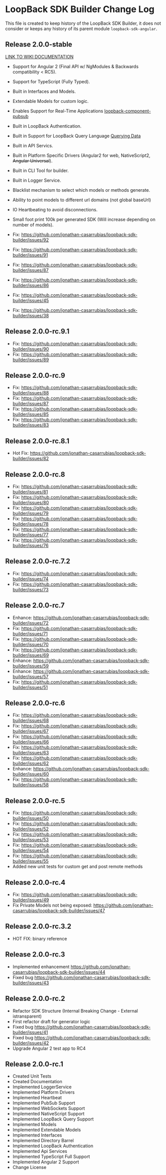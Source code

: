# LoopBack SDK Builder Change Log

This file is created to keep history of the LoopBack SDK Builder, it does not consider or keeps any history of its parent module `loopback-sdk-angular`.

## Release 2.0.0-stable


[LINK TO WIKI DOCUMENTATION](https://github.com/mean-expert-official/loopback-sdk-builder/wiki)

- Support for Angular 2 (Final API w/ NgModules & Backwards compatibility < RC5).
- Support for TypeScript (Fully Typed).
- Built in Interfaces and Models.
- Extendable Models for custom logic.
- Enables Support for Real-Time Applications [loopback-component-pubsub](https://www.npmjs.com/package/loopback-component-pubsub)
- Built in LoopBack Authentication.
- Built in Support for LoopBack Query Language [Querying Data](https://docs.strongloop.com/display/public/LB/Querying+data)
- Built in API Servics.
- Built in Platform Specific Drivers (Angular2 for web, NativeScript2, ~~Angular Universal~~).
- Built in CLI Tool for builder.
- Built in Logger Service.
- Blacklist mechanism to select which models or methods generate.
- Ability to point models to different url domains (not global baseUrl)
- IO Heartbeating to avoid disconnections.
- Small foot print 100k per generated SDK (Will increase depending on number of models).

- Fix: https://github.com/jonathan-casarrubias/loopback-sdk-builder/issues/92
- Fix: https://github.com/jonathan-casarrubias/loopback-sdk-builder/issues/91
- Fix: https://github.com/jonathan-casarrubias/loopback-sdk-builder/issues/87
- Fix: https://github.com/jonathan-casarrubias/loopback-sdk-builder/issues/86
- Fix: https://github.com/jonathan-casarrubias/loopback-sdk-builder/issues/45
- Fix: https://github.com/jonathan-casarrubias/loopback-sdk-builder/issues/38


## Release 2.0.0-rc.9.1

- Fix: https://github.com/jonathan-casarrubias/loopback-sdk-builder/issues/90
- Fix: https://github.com/jonathan-casarrubias/loopback-sdk-builder/issues/89

## Release 2.0.0-rc.9

- Fix: https://github.com/jonathan-casarrubias/loopback-sdk-builder/issues/88
- Fix: https://github.com/jonathan-casarrubias/loopback-sdk-builder/issues/87
- Fix: https://github.com/jonathan-casarrubias/loopback-sdk-builder/issues/85
- Fix: https://github.com/jonathan-casarrubias/loopback-sdk-builder/issues/83

## Release 2.0.0-rc.8.1

- Hot Fix: https://github.com/jonathan-casarrubias/loopback-sdk-builder/issues/82

## Release 2.0.0-rc.8

- Fix: https://github.com/jonathan-casarrubias/loopback-sdk-builder/issues/81
- Fix: https://github.com/jonathan-casarrubias/loopback-sdk-builder/issues/80
- Fix: https://github.com/jonathan-casarrubias/loopback-sdk-builder/issues/79
- Fix: https://github.com/jonathan-casarrubias/loopback-sdk-builder/issues/78
- Fix: https://github.com/jonathan-casarrubias/loopback-sdk-builder/issues/77
- Fix: https://github.com/jonathan-casarrubias/loopback-sdk-builder/issues/76

## Release 2.0.0-rc.7.2

- Fix: https://github.com/jonathan-casarrubias/loopback-sdk-builder/issues/74
- Fix: https://github.com/jonathan-casarrubias/loopback-sdk-builder/issues/73

## Release 2.0.0-rc.7

- Enhance: https://github.com/jonathan-casarrubias/loopback-sdk-builder/issues/72
- Fix: https://github.com/jonathan-casarrubias/loopback-sdk-builder/issues/71
- Fix: https://github.com/jonathan-casarrubias/loopback-sdk-builder/issues/70
- Fix: https://github.com/jonathan-casarrubias/loopback-sdk-builder/issues/69
- Enhance: https://github.com/jonathan-casarrubias/loopback-sdk-builder/issues/59
- Enhance: https://github.com/jonathan-casarrubias/loopback-sdk-builder/issues/57
- Fix: https://github.com/jonathan-casarrubias/loopback-sdk-builder/issues/51

## Release 2.0.0-rc.6

- Fix: https://github.com/jonathan-casarrubias/loopback-sdk-builder/issues/68
- Fix: https://github.com/jonathan-casarrubias/loopback-sdk-builder/issues/67
- Fix: https://github.com/jonathan-casarrubias/loopback-sdk-builder/issues/66
- Fix: https://github.com/jonathan-casarrubias/loopback-sdk-builder/issues/63
- Fix: https://github.com/jonathan-casarrubias/loopback-sdk-builder/issues/62
- Enhance: https://github.com/jonathan-casarrubias/loopback-sdk-builder/issues/60
- Fix: https://github.com/jonathan-casarrubias/loopback-sdk-builder/issues/58

## Release 2.0.0-rc.5

- Fix: https://github.com/jonathan-casarrubias/loopback-sdk-builder/issues/50
- Fix: https://github.com/jonathan-casarrubias/loopback-sdk-builder/issues/52
- Fix: https://github.com/jonathan-casarrubias/loopback-sdk-builder/issues/53
- Fix: https://github.com/jonathan-casarrubias/loopback-sdk-builder/issues/54
- Fix: https://github.com/jonathan-casarrubias/loopback-sdk-builder/issues/55
- Added new unit tests for custom get and post remote methods

## Release 2.0.0-rc.4

- Fix: https://github.com/jonathan-casarrubias/loopback-sdk-builder/issues/49
- Fix Private Models not being exposed: https://github.com/jonathan-casarrubias/loopback-sdk-builder/issues/47

## Release 2.0.0-rc.3.2

- HOT FIX: binary reference

## Release 2.0.0-rc.3

- Implemented enhancement https://github.com/jonathan-casarrubias/loopback-sdk-builder/issues/44
- Fixed bug https://github.com/jonathan-casarrubias/loopback-sdk-builder/issues/43

## Release 2.0.0-rc.2

- Refactor SDK Structure (Internal Breaking Change - External istransparent)
- First refactor draft for generator logic
- Fixed bug https://github.com/jonathan-casarrubias/loopback-sdk-builder/issues/41
- Fixed bug https://github.com/jonathan-casarrubias/loopback-sdk-builder/issues/42
- Upgrade Angular 2 test app to RC4

## Release 2.0.0-rc.1

- Created Unit Tests
- Created Documentation
- Implemented LoggerService
- Implemented Platform Drivers
- Implemented Heartbeat
- Implemented PubSub Support
- Implemented WebSockets Support
- Implemented NativeScript Support
- Implemented LoopBack Query Support
- Implemented Models
- Implemented Extendable Models
- Implemented Interfaces
- Implemented Directory Barrel
- Implemented LoopBack Authentication
- Implemented Api Services
- Implemented TypeScript Full Support
- Implemented Angular 2 Support
- Change License